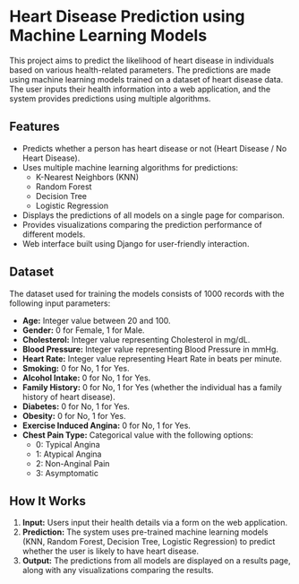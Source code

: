 # Heart Disease Prediction using Machine Learning Models

This project aims to predict the likelihood of heart disease in individuals based on various health-related parameters. The predictions are made using machine learning models trained on a dataset of heart disease data. The user inputs their health information into a web application, and the system provides predictions using multiple algorithms.

## Features
- Predicts whether a person has heart disease or not (Heart Disease / No Heart Disease).
- Uses multiple machine learning algorithms for predictions: 
  - K-Nearest Neighbors (KNN)
  - Random Forest
  - Decision Tree
  - Logistic Regression
- Displays the predictions of all models on a single page for comparison.
- Provides visualizations comparing the prediction performance of different models.
- Web interface built using Django for user-friendly interaction.

## Dataset
The dataset used for training the models consists of 1000 records with the following input parameters:

- **Age:** Integer value between 20 and 100.
- **Gender:** 0 for Female, 1 for Male.
- **Cholesterol:** Integer value representing Cholesterol in mg/dL.
- **Blood Pressure:** Integer value representing Blood Pressure in mmHg.
- **Heart Rate:** Integer value representing Heart Rate in beats per minute.
- **Smoking:** 0 for No, 1 for Yes.
- **Alcohol Intake:** 0 for No, 1 for Yes.
- **Family History:** 0 for No, 1 for Yes (whether the individual has a family history of heart disease).
- **Diabetes:** 0 for No, 1 for Yes.
- **Obesity:** 0 for No, 1 for Yes.
- **Exercise Induced Angina:** 0 for No, 1 for Yes.
- **Chest Pain Type:** Categorical value with the following options:
  - 0: Typical Angina
  - 1: Atypical Angina
  - 2: Non-Anginal Pain
  - 3: Asymptomatic


## How It Works
1. **Input:** Users input their health details via a form on the web application.
2. **Prediction:** The system uses pre-trained machine learning models (KNN, Random Forest, Decision Tree, Logistic Regression) to predict whether the user is likely to have heart disease.
3. **Output:** The predictions from all models are displayed on a results page, along with any visualizations comparing the results.
